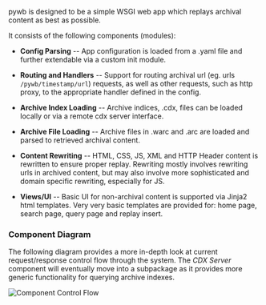 pywb is designed to be a simple WSGI web app which replays archival content as best as possible.

It consists of the following components (modules):

* **Config Parsing** -- App configuration is loaded from a .yaml file and further extendable via a custom init module.

* **Routing and Handlers** -- Support for routing archival url (eg. urls `/pywb/timestamp/url`) requests, as well as other requests, such as http proxy, to the appropriate handler defined in the config.

* **Archive Index Loading** -- Archive indices, .cdx, files can be loaded locally or via a remote cdx server interface.

* **Archive File Loading** -- Archive files in .warc and .arc are loaded and parsed to retrieved archival content.

* **Content Rewriting** -- HTML, CSS, JS, XML and HTTP Header content is rewritten to ensure proper replay. Rewriting mostly involves rewriting urls in archived content, but may also involve more sophisticated and domain specific rewriting, especially for JS.

* **Views/UI** -- Basic UI for non-archival content is supported via Jinja2 html templates. Very very basic templates are provided for: home page, search page, query page and replay insert.


### Component Diagram

The following diagram provides a more in-depth look at current request/response control flow through the system. The *CDX Server* component will eventually move into a subpackage as it provides more generic functionality for querying archive indexes.

![Component Control Flow](https://archive.org/~ilya/pywb_arch_diag.png)